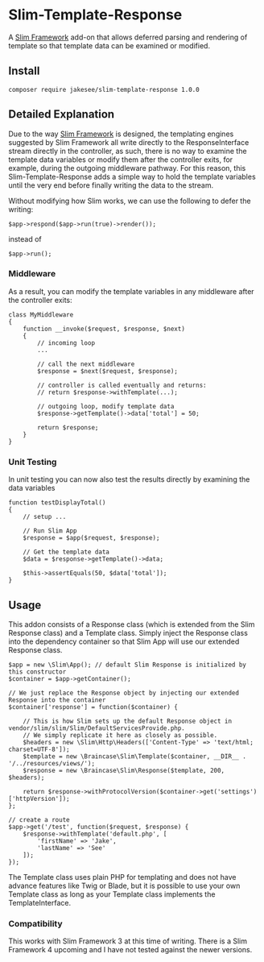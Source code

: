 # Slim-Template-Response
A [Slim Framework](https://github.com/slimphp/Slim) add-on that allows deferred parsing and rendering of template so that template data can be examined or modified.

## Install
    composer require jakesee/slim-template-response 1.0.0

## Detailed Explanation
Due to the way [Slim Framework](https://github.com/slimphp/Slim) is designed, the templating engines suggested by Slim Framework all write directly to the ResponseInterface stream directly in the controller, as such, there is no way to examine the template data variables or modify them after the controller exits, for example, during the outgoing middleware pathway. For this reason, this Slim-Template-Response adds a simple way to hold the template variables until the very end before finally writing the data to the stream.

Without modifying how Slim works, we can use the following to defer the writing:

    $app->respond($app->run(true)->render());

instead of 

    $app->run();

### Middleware
As a result, you can modify the template variables in any middleware after the controller exits:

	class MyMiddleware
	{
		function __invoke($request, $response, $next)
		{
			// incoming loop
			...

			// call the next middleware
			$response = $next($request, $response);

			// controller is called eventually and returns:
			// return $response->withTemplate(...);

			// outgoing loop, modify template data
			$response->getTemplate()->data['total'] = 50;

			return $response;
		}
	}
  
### Unit Testing
In unit testing you can now also test the results directly by examining the data variables

	function testDisplayTotal()
	{
		// setup ...

		// Run Slim App
		$response = $app($request, $response);

		// Get the template data
		$data = $response->getTemplate()->data;

		$this->assertEquals(50, $data['total']);
	}

## Usage
This addon consists of a Response class (which is extended from the Slim Response class) and a Template class. Simply inject the Response class into the dependency container so that Slim App will use our extended Response class.

	$app = new \Slim\App(); // default Slim Response is initialized by this constructor
	$container = $app->getContainer();

	// We just replace the Response object by injecting our extended Response into the container
	$container['response'] = function($container) {
	
		// This is how Slim sets up the default Response object in vendor/slim/slim/Slim/DefaultServicesProvide.php.
		// We simply replicate it here as closely as possible.
		$headers = new \Slim\Http\Headers(['Content-Type' => 'text/html; charset=UTF-8']);
		$template = new \Braincase\Slim\Template($container, __DIR__ . '/../resources/views/');
		$response = new \Braincase\Slim\Response($template, 200, $headers);

		return $response->withProtocolVersion($container->get('settings')['httpVersion']);
	};

	// create a route
	$app->get('/test', function($request, $response) {
		$response->withTemplate('default.php', [
			'firstName' => 'Jake',
			'lastName' => 'See'
		]);
	});
	
The Template class uses plain PHP for templating and does not have advance features like Twig or Blade, but it is possible to use your own Template class as long as your Template class implements the TemplateInterface.

### Compatibility
This works with Slim Framework 3 at this time of writing. There is a Slim Framework 4 upcoming and I have not tested against the newer versions.

